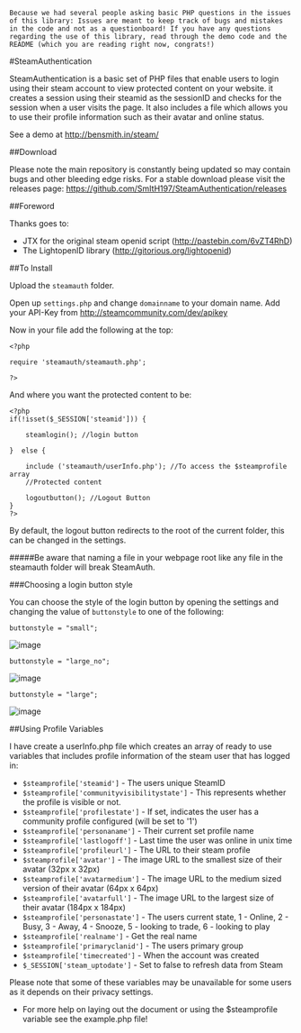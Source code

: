 `Because we had several people asking basic PHP questions in the issues of this library:
Issues are meant to keep track of bugs and mistakes in the code and not as a questionboard!
If you have any questions regarding the use of this library, read through the demo code and the README (which you are reading right now, congrats!)`

#SteamAuthentication

SteamAuthentication is a basic set of PHP files that enable users to login using their steam account to view protected content on your website. it creates a session using their steamid as the sessionID and checks for the session when a user visits the page. It also includes a file which allows you to use their profile information such as their avatar and online status.

See a demo at http://bensmith.in/steam/

##Download

Please note the main repository is constantly being updated so may contain bugs and other bleeding edge risks. For a stable download please visit the releases page: https://github.com/SmItH197/SteamAuthentication/releases

##Foreword

Thanks goes to:
- JTX for the original steam openid script (http://pastebin.com/6vZT4RhD)
- The LightopenID library (http://gitorious.org/lightopenid)

##To Install

Upload the `steamauth` folder.

Open up `settings.php` and change `domainname` to your domain name.
Add your API-Key from http://steamcommunity.com/dev/apikey

Now in your file add the following at the top:

    <?php

    require 'steamauth/steamauth.php';
    
    ?>
    
And where you want the protected content to be:

    <?php
    if(!isset($_SESSION['steamid'])) {

        steamlogin(); //login button
    
    }  else {
    
        include ('steamauth/userInfo.php'); //To access the $steamprofile array
        //Protected content

        logoutbutton(); //Logout Button
    }     
    ?>

By default, the logout button redirects to the root of the current folder, this can be changed in the settings.

#####Be aware that naming a file in your webpage root like any file in the steamauth folder will break SteamAuth.

###Choosing a login button style

You can choose the style of the login button by opening the settings and changing the value of `buttonstyle` to one of the following:

`buttonstyle = "small";` 

![image](https://steamcommunity-a.akamaihd.net/public/images/signinthroughsteam/sits_small.png)

`buttonstyle = "large_no";`

![image](https://steamcommunity-a.akamaihd.net/public/images/signinthroughsteam/sits_large_noborder.png)

`buttonstyle = "large";`

![image](https://steamcommunity-a.akamaihd.net/public/images/signinthroughsteam/sits_large_border.png)

    
##Using Profile Variables

I have create a userInfo.php file which creates an array of ready to use variables that includes profile information of the steam user that has logged in:

* `$steamprofile['steamid']` - The users unique SteamID
* `$steamprofile['communityvisibilitystate']` - This represents whether the profile is visible or not.
* `$steamprofile['profilestate']` - If set, indicates the user has a community profile configured (will be set to '1')
* `$steamprofile['personaname']` - Their current set profile name
* `$steamprofile['lastlogoff']` - Last time the user was online in unix time
* `$steamprofile['profileurl']` - The URL to their steam profile
* `$steamprofile['avatar']` - The image URL to the smallest size of their avatar (32px x 32px)
* `$steamprofile['avatarmedium']` - The image URL to the medium sized version of their avatar (64px x 64px)
* `$steamprofile['avatarfull']` - The image URL to the largest size of their avatar (184px x 184px)
* `$steamprofile['personastate']` - The users current state, 1 - Online, 2 - Busy, 3 - Away, 4 - Snooze, 5 - looking to trade, 6 - looking to play
* `$steamprofile['realname']` - Get the real name
* `$steamprofile['primaryclanid']` - The users primary group
* `$steamprofile['timecreated']` - When the account was created
* `$_SESSION['steam_uptodate']` - Set to false to refresh data from Steam

Please note that some of these variables may be unavailable for some users as it depends on their privacy settings. 

* For more help on laying out the document or using the $steamprofile variable see the example.php file!

 

